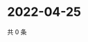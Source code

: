 # 2022-04-25

共 0 条

<!-- BEGIN WEIBO -->
<!-- 最后更新时间 Mon Apr 25 2022 04:01:26 GMT+0800 (China Standard Time) -->

<!-- END WEIBO -->
